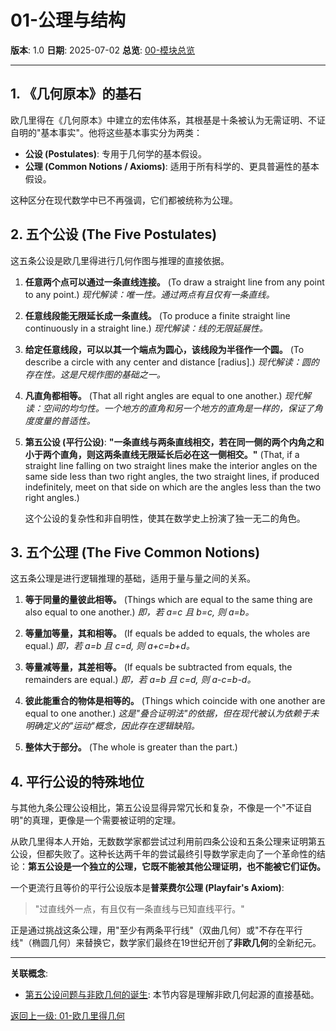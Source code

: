 # 01-公理与结构

**版本**: 1.0
**日期**: 2025-07-02
**总览**: [00-模块总览](./00-模块总览.md)

---

## 1. 《几何原本》的基石

欧几里得在《几何原本》中建立的宏伟体系，其根基是十条被认为无需证明、不证自明的"基本事实"。他将这些基本事实分为两类：

- **公设 (Postulates)**: 专用于几何学的基本假设。
- **公理 (Common Notions / Axioms)**: 适用于所有科学的、更具普遍性的基本假设。

这种区分在现代数学中已不再强调，它们都被统称为公理。

## 2. 五个公设 (The Five Postulates)

这五条公设是欧几里得进行几何作图与推理的直接依据。

1. **任意两个点可以通过一条直线连接。**
    (To draw a straight line from any point to any point.)
    *现代解读：唯一性。通过两点有且仅有一条直线。*

2. **任意线段能无限延长成一条直线。**
    (To produce a finite straight line continuously in a straight line.)
    *现代解读：线的无限延展性。*

3. **给定任意线段，可以以其一个端点为圆心，该线段为半径作一个圆。**
    (To describe a circle with any center and distance [radius].)
    *现代解读：圆的存在性。这是尺规作图的基础之一。*

4. **凡直角都相等。**
    (That all right angles are equal to one another.)
    *现代解读：空间的均匀性。一个地方的直角和另一个地方的直角是一样的，保证了角度度量的普适性。*

5. **第五公设 (平行公设)**:
    **"一条直线与两条直线相交，若在同一侧的两个内角之和小于两个直角，则这两条直线无限延长后必在这一侧相交。"**
    (That, if a straight line falling on two straight lines make the interior angles on the same side less than two right angles, the two straight lines, if produced indefinitely, meet on that side on which are the angles less than the two right angles.)

    这个公设的复杂性和非自明性，使其在数学史上扮演了独一无二的角色。

## 3. 五个公理 (The Five Common Notions)

这五条公理是进行逻辑推理的基础，适用于量与量之间的关系。

1. **等于同量的量彼此相等。** (Things which are equal to the same thing are also equal to one another.)
    *即，若 a=c 且 b=c, 则 a=b。*

2. **等量加等量，其和相等。** (If equals be added to equals, the wholes are equal.)
    *即，若 a=b 且 c=d, 则 a+c=b+d。*

3. **等量减等量，其差相等。** (If equals be subtracted from equals, the remainders are equal.)
    *即，若 a=b 且 c=d, 则 a-c=b-d。*

4. **彼此能重合的物体是相等的。** (Things which coincide with one another are equal to one another.)
    *这是"叠合证明法"的依据，但在现代被认为依赖于未明确定义的"运动"概念，因此存在逻辑缺陷。*

5. **整体大于部分。** (The whole is greater than the part.)

## 4. 平行公设的特殊地位

与其他九条公理公设相比，第五公设显得异常冗长和复杂，不像是一个"不证自明"的真理，更像是一个需要被证明的定理。

从欧几里得本人开始，无数数学家都尝试过利用前四条公设和五条公理来证明第五公设，但都失败了。这种长达两千年的尝试最终引导数学家走向了一个革命性的结论：**第五公设是一个独立的公理，它既不能被其他公理证明，也不能被它们证伪。**

一个更流行且等价的平行公设版本是**普莱费尔公理 (Playfair's Axiom)**:
> "过直线外一点，有且仅有一条直线与已知直线平行。"

正是通过挑战这条公理，用"至少有两条平行线"（双曲几何）或"不存在平行线"（椭圆几何）来替换它，数学家们最终在19世纪开创了**非欧几何**的全新纪元。

---
**关联概念**:

- [第五公设问题与非欧几何的诞生](./05-第五公设问题与非欧几何的诞生.md): 本节内容是理解非欧几何起源的直接基础。

[返回上一级: 01-欧几里得几何](./00-模块总览.md)
